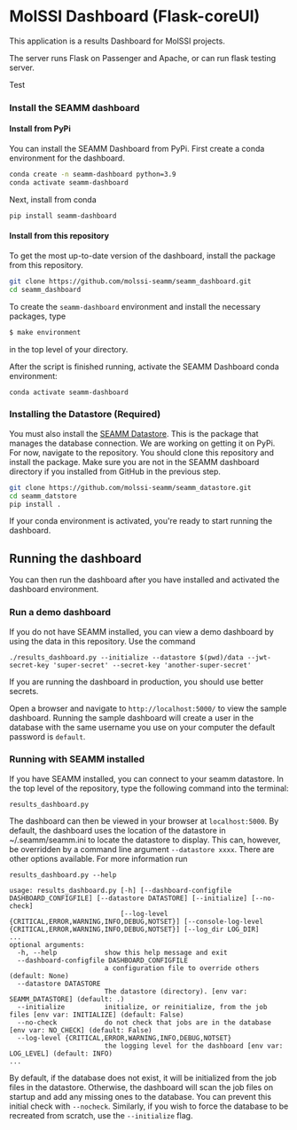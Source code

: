# MolSSI Dashboard (Flask-coreUI)
This application is a results Dashboard for MolSSI projects.

The server runs Flask on Passenger and Apache, or can run flask testing server.

Test

### Install the SEAMM dashboard

#### Install from PyPi

You can install the SEAMM Dashboard from PyPi. First create a conda environment for the dashboard.

~~~bash
conda create -n seamm-dashboard python=3.9
conda activate seamm-dashboard
~~~

Next, install from conda

~~~bash
pip install seamm-dashboard
~~~

#### Install from this repository

To get the most up-to-date version of the dashboard, install the package from this repository.

~~~bash
git clone https://github.com/molssi-seamm/seamm_dashboard.git
cd seamm_dashboard
~~~

To create the `seamm-dashboard` environment and install the necessary packages, type

~~~bash
$ make environment
~~~

in the top level of your directory.

After the script is finished running, activate the SEAMM Dashboard conda environment:

~~~
conda activate seamm-dashboard
~~~

### Installing the Datastore (Required)

You must also install the [SEAMM Datastore](https://github.com/molssi-seamm/seamm_datastore). This is the package that manages the database connection. We are working on getting it on PyPi. For now, navigate to the repository. You should clone this repository and install the package. Make sure you are not in the SEAMM dashboard directory if you installed from GitHub in the previous step.

~~~bash
git clone https://github.com/molssi-seamm/seamm_datastore.git
cd seamm_datstore
pip install .
~~~

If your conda environment is activated, you're ready to start running the dashboard.

## Running the dashboard

You can then run the dashboard after you have installed and activated the dashboard environment. 

### Run a demo dashboard

If you do not have SEAMM installed, you can view a demo dashboard by using the data in this repository. Use the command

```
./results_dashboard.py --initialize --datastore $(pwd)/data --jwt-secret-key 'super-secret' --secret-key 'another-super-secret'
```

If you are running the dashboard in production, you should use better secrets.

Open a browser and navigate to `http://localhost:5000/` to  view the sample dashboard. Running the sample dashboard will create a user in the database with the same username you use on your computer the default password is `default`.

### Running with SEAMM installed

If you have SEAMM installed, you can connect to your seamm datastore. In the top level of the repository, type the following command into the terminal:

```
results_dashboard.py
```

The dashboard can then be viewed in your browser at `localhost:5000`. By default, the dashboard uses the location of the datastore in ~/.seamm/seamm.ini to locate the datastore to display. This can, however, be overridden by a command line argument `--datastore xxxx`. There are other options available. For more information run

```
results_dashboard.py --help

usage: results_dashboard.py [-h] [--dashboard-configfile DASHBOARD_CONFIGFILE] [--datastore DATASTORE] [--initialize] [--no-check]
                            [--log-level {CRITICAL,ERROR,WARNING,INFO,DEBUG,NOTSET}] [--console-log-level {CRITICAL,ERROR,WARNING,INFO,DEBUG,NOTSET}] [--log_dir LOG_DIR]
...
optional arguments:
  -h, --help            show this help message and exit
  --dashboard-configfile DASHBOARD_CONFIGFILE
                        a configuration file to override others (default: None)
  --datastore DATASTORE
                        The datastore (directory). [env var: SEAMM_DATASTORE] (default: .)
  --initialize          initialize, or reinitialize, from the job files [env var: INITIALIZE] (default: False)
  --no-check            do not check that jobs are in the database [env var: NO_CHECK] (default: False)
  --log-level {CRITICAL,ERROR,WARNING,INFO,DEBUG,NOTSET}
                        the logging level for the dashboard [env var: LOG_LEVEL] (default: INFO)
...
```

By default, if the database does not exist, it will be initialized from the job files in the datastore. Otherwise, the dashboard will scan the job files on startup and add any missing ones to the database. You can prevent this initial check with `--nocheck`. Similarly, if you wish to force the database to be recreated from scratch, use the `--initialize` flag.
